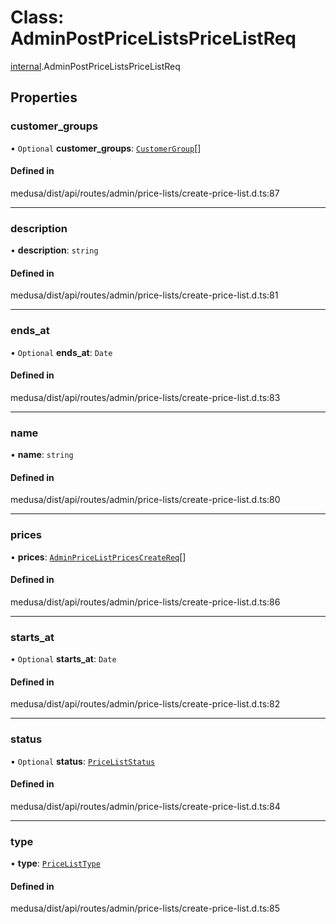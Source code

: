 # Class: AdminPostPriceListsPriceListReq

[internal](../modules/internal-13.md).AdminPostPriceListsPriceListReq

## Properties

### customer\_groups

• `Optional` **customer\_groups**: [`CustomerGroup`](internal-13.CustomerGroup.md)[]

#### Defined in

medusa/dist/api/routes/admin/price-lists/create-price-list.d.ts:87

___

### description

• **description**: `string`

#### Defined in

medusa/dist/api/routes/admin/price-lists/create-price-list.d.ts:81

___

### ends\_at

• `Optional` **ends\_at**: `Date`

#### Defined in

medusa/dist/api/routes/admin/price-lists/create-price-list.d.ts:83

___

### name

• **name**: `string`

#### Defined in

medusa/dist/api/routes/admin/price-lists/create-price-list.d.ts:80

___

### prices

• **prices**: [`AdminPriceListPricesCreateReq`](internal-13.AdminPriceListPricesCreateReq.md)[]

#### Defined in

medusa/dist/api/routes/admin/price-lists/create-price-list.d.ts:86

___

### starts\_at

• `Optional` **starts\_at**: `Date`

#### Defined in

medusa/dist/api/routes/admin/price-lists/create-price-list.d.ts:82

___

### status

• `Optional` **status**: [`PriceListStatus`](../enums/internal.PriceListStatus.md)

#### Defined in

medusa/dist/api/routes/admin/price-lists/create-price-list.d.ts:84

___

### type

• **type**: [`PriceListType`](../enums/internal.PriceListType.md)

#### Defined in

medusa/dist/api/routes/admin/price-lists/create-price-list.d.ts:85
